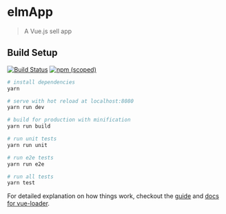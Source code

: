# elmApp

> A Vue.js sell app

## Build Setup
[![Build Status](https://travis-ci.org/VarAndrewChen/vue2.0-elm-App.svg?branch=master)](https://travis-ci.org/VarAndrewChen/vue2.0-elm-App)
[![npm (scoped)](https://img.shields.io/npm/v/@cycle/core.svg)](https://github.com/VarAndrewChen/vue2.0-elm-App)

``` bash
# install dependencies
yarn

# serve with hot reload at localhost:8080
yarn run dev

# build for production with minification
yarn run build

# run unit tests
yarn run unit

# run e2e tests
yarn run e2e

# run all tests
yarn test
```

For detailed explanation on how things work, checkout the [guide](http://vuejs-templates.github.io/webpack/) and [docs for vue-loader](http://vuejs.github.io/vue-loader).

